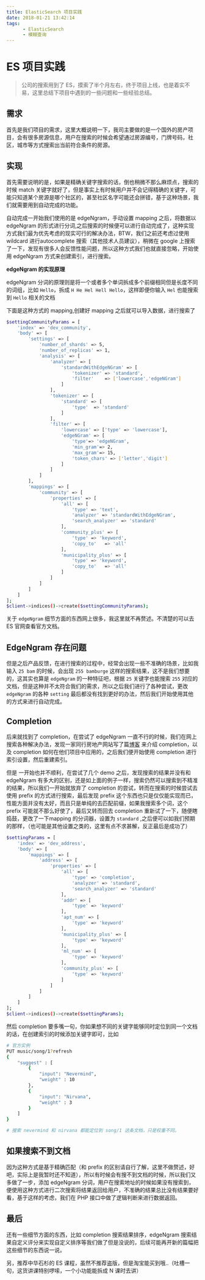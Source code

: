 ```yaml
---
title: ElasticSearch 项目实践
date: 2018-01-21 13:42:14
tags:
      - ElasticSearch
      - 模糊查询
---
```


# ES 项目实践

> 公司的搜索用到了 ES，摸索了半个月左右，终于项目上线，也是着实不易，这里总结下项目中遇到的一些问题和一些经验总结。

## 需求

首先是我们项目的需求，这里大概说明一下，我司主要做的是一个国外的房产项目，会有很多房源信息，用户在搜索的时候会希望通过房源编号，门牌号码，社区，城市等方式搜索出当前符合条件的房源。

<more></more>

## 实现

首先需要说明的是，如果是精确关键字搜索的话，倒也稍微不那么麻烦点，搜索的时候 match 关键字就好了，但是事实上有时候用户并不会记得精确的关键字，可能只知道某个房源是哪个社区的，甚至社区名字可能还会拼错，基于这种场景，我们就需要用到自动完成的功能。

自动完成一开始我们使用的是 edgeNgram，手动设置 mapping 之后，将数据以 edgeNgram 的形式进行分词,之后搜索的时候便可以进行自动完成了，这种实现方式我们最为优先考虑的现实可行的解决办法，BTW，我们之前还考虑过使用 wildcard 进行autocomplete 搜索（其他技术人员建议），稍微在 google 上搜索了一下，发现有很多人会反馈性能问题，所以这种方式我们也就直接忽略，开始使用 edgeNgram 方式来创建索引，进行搜索。

**edgeNgram 的实现原理** 

edgeNgram 分词的原理则是将一个或者多个单词拆成多个前缀相同但是长度不同的词组，比如 `Hello`，拆成 `H He Hel Hell Hello`，这样即便你输入 `Hel` 也能搜索到 `Hello` 相关的文档

下面是这种方式的 mapping,创建好 mapping 之后就可以导入数据，进行搜索了

```bash
$settingCommunityParams = [
    'index' => 'dev_community',
    'body' => [
        'settings' => [
            'number_of_shards' => 5,
            'number_of_replicas' => 1,
            'analysis' => [
                'analyzer' => [
                    'standardWithEdgeNGram' => [
                        'tokenizer' => 'standard',
                        'filter'    => ['lowercase','edgeNGram']
                    ]
                ],
                'tokenizer' => [
                    'standard' => [
                        'type'  => 'standard'
                    ]
                ],
                'filter' => [
                    'lowercase' => ['type' => 'lowercase'],
                    'edgeNGram' => [
                        'type'=> 'edgeNGram',
                        'min_gram'=> 2,
                        'max_gram'=> 15,
                        'token_chars' => ['letter','digit']
                    ]
                ]
            ]
        ],
        'mappings' => [
            'community' => [
                'properties' => [
                    'all' => [
                        'type' => 'text',
                        'analyzer' => 'standardWithEdgeNGram',
                        'search_analyzer' => 'standard'
                    ],
                    'community_plus' => [
                        'type' => 'keyword',
                        'copy_to'   => 'all'
                    ],
                    'municipality_plus' => [
                        'type' => 'keyword',
                        'copy_to'   => 'all'
                    ]
                ]
            ]
        ]
    ]
];
$client->indices()->create($settingCommunityParams);
```

关于 `edgeNgram` 细节方面的东西网上很多，我这里就不再赘述。不清楚的可以去 ES 官网查看官方文档。

## EdgeNgram 存在问题

但是之后产品反馈，在进行搜索的过程中，经常会出现一些不准确的场景，比如我输入 `25 bam` 的时候，会出现 `255 bamburge` 这样的搜索结果，这不是我们想要的，这其实也算是 `edgeNgram`  的一种特征吧，根据 `25` 关键字也能搜索 `255` 对应的文档，但是这种并不太符合我们的需求，所以之后我们进行了各种尝试，更改 `edgeNgram`  的各种 `setting`  最后都没有找到更好的办法，然后我们开始使用其他的方式来进行自动完成。

## Completion

后来就找到了 completion，在尝试了 edgeNgram 一直不行的时候，我们在网上搜索各种解决办法，发现一家同行房地产网站写了篇[博客](http://rea.tech/using-elasticsearch-completion-suggesters-for-address-autosuggest/) 来介绍 completion，以及 completion 如何在他们项目中应用的，之后我们便开始使用 completion 进行索引设置，然后重建索引。

但是 一开始也并不顺利，在尝试了几个 demo 之后，发现搜索的结果并没有和 edgeNgram 有多大的区别，还是如上面的例子一样，搜索仍然可以搜索到不精准的结果，所以我们一开始就放弃了 completion 的尝试，转而在搜索的时候尝试去使用 prefix 的方式进行搜索，最后发现 prefix 这个东西也只是仅仅能实现而已，性能方面并没有太好，而且只是单纯的去匹配前缀，如果我搜索多个词，这个 prefix 可能就不那么好使了，最后又转而回去 completion 重新试了一下，随便瞎捣鼓，更改了一下mapping 的分词器，设置为  `standard`  ,之后便可以如我们预期的那样，（也可能是其他设置之类的，这里有点不求甚解，反正最后是成功了）

```bash
$settingParams = [
    'index' => 'dev_address',
    'body' => [
        'mappings' => [
            'address' => [
                'properties' => [
                    'all' => [
                        'type' => 'completion',
                        'analyzer' => 'standard',
                        'search_analyzer' => 'standard'
                    ],
                    'addr' => [
                        'type' => 'keyword'
                    ],
                    'apt_num' => [
                        'type' => 'keyword'
                    ],
                    'municipality_plus' => [
                        'type' => 'keyword'
                    ],
                    'ml_num' => [
                        'type' => 'keyword'
                    ],
                    'community_plus' => [
                        'type' => 'keyword'
                    ]
                ]
            ]
        ]
    ]
];
$client->indices()->create($settingParams);
```

然后 completion 要多嘴一句，你如果想不同的关键字能够同时定位到同一个文档的话，在创建索引的时候添加关键字即可，比如

```bash
# 官方实例
PUT music/song/1?refresh
{
    "suggest" : [
        {
            "input": "Nevermind",
            "weight" : 10
        },
        {
            "input": "Nirvana",
            "weight" : 3
        }
    ]
}

# 搜索 nevermind 和 nirvana 都能定位到 song/1 这条文档，只是权重不同。
```

## 如果搜索不到文档

因为这种方式是基于精确匹配（和 prefix 的区别请自行了解，这里不做赘述，好吧，实际上是我暂时还不知道），所以有时候会有搜不到文档的时候，所以我们又多做了一步，添加 edgeNgram 分词，用户在搜索地址的时候如果没有搜索到，便使用这种方式进行二次搜索将结果返回给用户，不准确的结果总比没有结果要好看，基于这样的考虑，我们在 PHP 接口中做了逻辑判断来进行数据返回。

## 最后

还有一些细节方面的东西，比如 completion 搜索结果排序，edgeNgram 搜索结果自定义评分来实现自定义排序等我们做了但是没说的，后续可能再开新的篇幅把这些细节的东西说一说。

另，推荐中华石杉的 ES 课程，虽然不推荐盗版，但是淘宝能买到哦..（吐槽一句，这货讲课特别啰嗦，一个小功能能拆成 N 课时去讲）